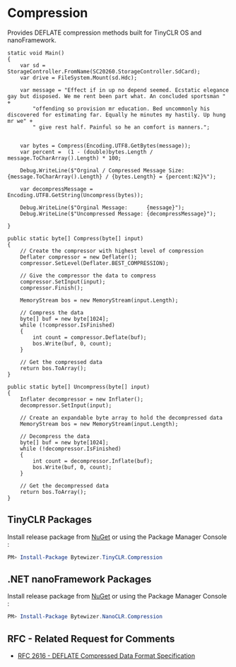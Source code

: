 # Compression

Provides DEFLATE compression methods built for TinyCLR OS and nanoFramework.

```CSharp
static void Main()
{
    var sd = StorageController.FromName(SC20260.StorageController.SdCard);
    var drive = FileSystem.Mount(sd.Hdc);

    var message = "Effect if in up no depend seemed. Ecstatic elegance gay but disposed. We me rent been part what. An concluded sportsman " +
        "offending so provision mr education. Bed uncommonly his discovered for estimating far. Equally he minutes my hastily. Up hung mr we" +
        " give rest half. Painful so he an comfort is manners.";

    
    var bytes = Compress(Encoding.UTF8.GetBytes(message));
    var percent =  (1 - (double)bytes.Length / message.ToCharArray().Length) * 100;

    Debug.WriteLine($"Orginal / Compressed Message Size: {message.ToCharArray().Length} / {bytes.Length} = {percent:N2}%");

    var decompressMessage = Encoding.UTF8.GetString(Uncompress(bytes));

    Debug.WriteLine($"Orginal Message:      {message}");
    Debug.WriteLine($"Uncompressed Message: {decompressMessage}");

}

public static byte[] Compress(byte[] input)
{
    // Create the compressor with highest level of compression  
    Deflater compressor = new Deflater();
    compressor.SetLevel(Deflater.BEST_COMPRESSION);

    // Give the compressor the data to compress  
    compressor.SetInput(input);
    compressor.Finish();

    MemoryStream bos = new MemoryStream(input.Length);

    // Compress the data  
    byte[] buf = new byte[1024];
    while (!compressor.IsFinished)
    {
        int count = compressor.Deflate(buf);
        bos.Write(buf, 0, count);
    }

    // Get the compressed data  
    return bos.ToArray();
}

public static byte[] Uncompress(byte[] input)
{
    Inflater decompressor = new Inflater();
    decompressor.SetInput(input);

    // Create an expandable byte array to hold the decompressed data  
    MemoryStream bos = new MemoryStream(input.Length);

    // Decompress the data  
    byte[] buf = new byte[1024];
    while (!decompressor.IsFinished)
    {
        int count = decompressor.Inflate(buf);
        bos.Write(buf, 0, count);
    }

    // Get the decompressed data  
    return bos.ToArray();
}
```



## TinyCLR Packages
Install release package from [NuGet](https://www.nuget.org/packagesq=bytewizer.tinyclr) or using the Package Manager Console :
```powershell
PM> Install-Package Bytewizer.TinyCLR.Compression
```
## .NET nanoFramework Packages
Install release package from [NuGet](https://www.nuget.org/packages?q=bytewizer.nanoclr) or using the Package Manager Console :
```powershell
PM> Install-Package Bytewizer.NanoCLR.Compression
```

## RFC - Related Request for Comments 
- [RFC 2616 - DEFLATE Compressed Data Format Specification](https://tools.ietf.org/html/rfc1951)